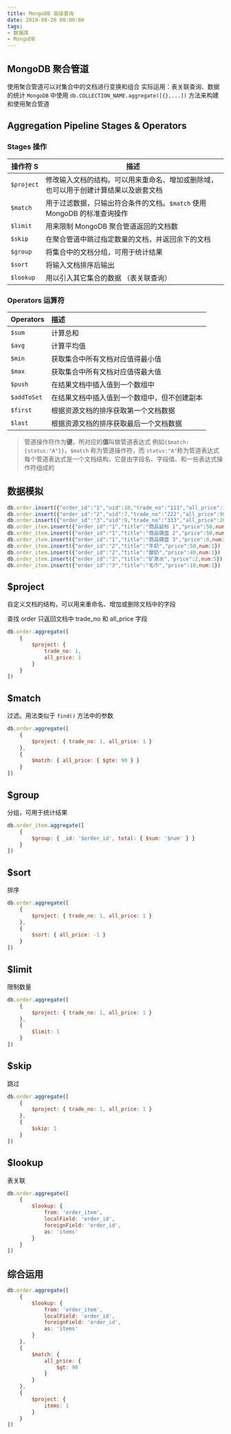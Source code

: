 ```yaml
---
title: MongoDB 高级查询
date: 2019-08-26 00:00:00
tags:
- 数据库
- MongoDB
---
```


## MongoDB 聚合管道

使用聚合管道可以对集合中的文档进行变换和组合
实际运用：表关联查询、数据的统计
`MongoDB` 中使用 `db.COLLECTION_NAME.aggregate([{},...])` 方法来构建和使用聚合管道

## Aggregation Pipeline Stages & Operators

### Stages 操作

| 操作符 S   | 描述                                                                                 |
| ---------- | ------------------------------------------------------------------------------------ |
| `$project` | 修改输入文档的结构。可以用来重命名、增加或删除域，也可以用于创建计算结果以及嵌套文档 |
| `$match`   | 用于过滤数据，只输出符合条件的文档。`$match` 使用 MongoDB 的标准查询操作             |
| `$limit`   | 用来限制 MongoDB 聚合管道返回的文档数                                                |
| `$skip`    | 在聚合管道中跳过指定数量的文档，并返回余下的文档                                     |
| `$group`   | 将集合中的文档分组，可用于统计结果                                                   |
| `$sort`    | 将输入文档排序后输出                                                                 |
| `$lookup`  | 用以引入其它集合的数据 （表关联查询）                                                |

### Operators 运算符

| Operators    | 描述                                           |
| :----------- | :--------------------------------------------- |
| `$sum`      | 计算总和                                     |
| `$avg`      | 计算平均值                                     |
| `$min`      | 获取集合中所有文档对应值得最小值             |
| `$max`      | 获取集合中所有文档对应值得最大值             |
| `$push`     | 在结果文档中插入值到一个数组中               |
| `$addToSet` | 在结果文档中插入值到一个数组中，但不创建副本 |
| `$first`    | 根据资源文档的排序获取第一个文档数据         |
| `$last`     | 根据资源文档的排序获取最后一个文档数据         |

> 管道操作符作为**键**，所对应的**值**叫做管道表达式
> 例如`{$match:{status:"A"}}`，`$match` 称为管道操作符，而 `status:"A"`称为管道表达式
> 每个管道表达式是一个文档结构，它是由字段名、字段值、和一些表达式操作符组成的

## 数据模拟

```javascript
db.order.insert({"order_id":"1","uid":10,"trade_no":"111","all_price":100,"all_num":2})
db.order.insert({"order_id":"2","uid":7,"trade_no":"222","all_price":90,"all_num":2})
db.order.insert({"order_id":"3","uid":9,"trade_no":"333","all_price":20,"all_num":6})
db.order_item.insert({"order_id":"1","title":"商品鼠标 1","price":50,num:1})
db.order_item.insert({"order_id":"1","title":"商品键盘 2","price":50,num:1})
db.order_item.insert({"order_id":"1","title":"商品键盘 3","price":0,num:1})
db.order_item.insert({"order_id":"2","title":"牛奶","price":50,num:1})
db.order_item.insert({"order_id":"2","title":"酸奶","price":40,num:1})
db.order_item.insert({"order_id":"3","title":"矿泉水","price":2,num:5})
db.order_item.insert({"order_id":"3","title":"毛巾","price":10,num:1})
```

## $project

自定义文档的结构，可以用来重命名、增加或删除文档中的字段

查找 order 只返回文档中 trade_no 和 all_price 字段

```javascript
db.order.aggregate([
    {
        $project: {
            trade_no: 1,
            all_price: 1
        }
    }
])
```

## $match

过滤。用法类似于 `find()` 方法中的参数

```javascript
db.order.aggregate([
    {
        $project: { trade_no: 1, all_price: 1 }
    },
    {
        $match: { all_price: { $gte: 90 } }
    }
])
```

## $group

分组，可用于统计结果

```javascript
db.order_item.aggregate([
    {
        $group: { _id: '$order_id', total: { $sum: '$num' } }
    }
])
```

## $sort

排序

```javascript
db.order.aggregate([
    {
        $project: { trade_no: 1, all_price: 1 }
    },
    {
        $sort: { all_price: -1 }
    }
])
```

## $limit

限制数量

```javascript
db.order.aggregate([
    {
        $project: { trade_no: 1, all_price: 1 }
    },
    {
        $limit: 1
    }
])
```

## $skip

跳过

```javascript
db.order.aggregate([
    {
        $project: { trade_no: 1, all_price: 1 }
    },
    {
        $skip: 1
    }
])
```

## $lookup

表关联

```javascript
db.order.aggregate([
    {
        $lookup: {
            from: 'order_item',
            localField: 'order_id',
            foreignField: 'order_id',
            as: 'items'
        }
    }
])
```

## 综合运用

```javascript
db.order.aggregate([
    {
        $lookup: {
            from: 'order_item',
            localField: 'order_id',
            foreignField: 'order_id',
            as: 'items'
        }
    },
    {
        $match: {
            all_price: {
                $gt: 90
            }
        }
    },
    {
        $project: {
            items: 1
        }
    }
])

```

